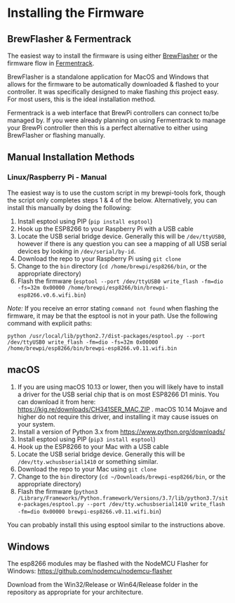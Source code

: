 # Installing the Firmware

## BrewFlasher & Fermentrack

The easiest way to install the firmware is using either [BrewFlasher](http://www.brewflasher.com/) or the firmware flow in [Fermentrack](http://www.fermentrack.com/). 

BrewFlasher is a standalone application for MacOS and Windows that allows for the firmware to be automatically downloaded & flashed to your controller. It was specifically designed to make flashing *this* project easy. For most users, this is the ideal installation method.

Fermentrack is a web interface that BrewPi controllers can connect to/be managed by. If you were already planning on using Fermentrack to manage your BrewPi controller then this is a perfect alternative to either using BrewFlasher or flashing manually. 

## Manual Installation Methods

### Linux/Raspberry Pi - Manual
The easiest way is to use the custom script in my brewpi-tools fork, though the script only completes steps 1 & 4 of the below. Alternatively, you can install this manually by doing the following:

1. Install esptool using PIP (`pip install esptool`)
2. Hook up the ESP8266 to your Raspberry Pi with a USB cable
3. Locate the USB serial bridge device. Generally this will be `/dev/ttyUSB0`, however if there is any question you can see a mapping of all USB serial devices by looking in `/dev/serial/by-id`.
4. Download the repo to your Raspberry Pi using `git clone`
5. Change to the `bin` directory (`cd /home/brewpi/esp8266/bin`, or the appropriate directory)
6. Flash the firmware (`esptool --port /dev/ttyUSB0 write_flash -fm=dio -fs=32m 0x00000 /home/brewpi/esp8266/bin/brewpi-esp8266.v0.6.wifi.bin`)

*Note:*  If you receive an error stating `command not found` when flashing the firmware, it may be that the esptool is not in your path.  Use the following command with explicit paths:

`python /usr/local/lib/python2.7/dist-packages/esptool.py --port /dev/ttyUSB0 write_flash -fm=dio -fs=32m 0x00000 /home/brewpi/esp8266/bin/brewpi-esp8266.v0.11.wifi.bin`


## macOS
1. If you are using macOS 10.13 or lower, then you will likely have to install a driver for the USB serial chip that is on most ESP8266 D1 minis. You can download it from here: https://kig.re/downloads/CH341SER_MAC.ZIP . macOS 10.14 Mojave and higher do not require this driver, and installing it may cause issues on your system.
2. Install a version of Python 3.x from https://www.python.org/downloads/
3. Install esptool using PIP (`pip3 install esptool`)
4. Hook up the ESP8266 to your Mac with a USB cable
5. Locate the USB serial bridge device. Generally this will be `/dev/tty.wchusbserial1410` or something similar.
6. Download the repo to your Mac using `git clone`
7. Change to the `bin` directory (`cd ~/Downloads/brewpi-esp8266/bin`, or the appropriate directory)
8. Flash the firmware (`python3  /Library/Frameworks/Python.framework/Versions/3.7/lib/python3.7/site-packages/esptool.py --port /dev/tty.wchusbserial1410 write_flash -fm=dio 0x00000 brewpi-esp8266.v0.11.wifi.bin`)


You can probably install this using esptool similar to the instructions above.


## Windows
The esp8266 modules may be flashed with the NodeMCU Flasher for Windows:
https://github.com/nodemcu/nodemcu-flasher

Download from the Win32/Release or Win64/Release folder in the repository as appropriate for your architecture.
